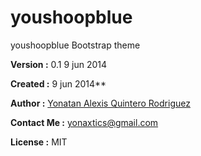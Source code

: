 youshoopblue
============

youshoopblue Bootstrap theme 



**Version :** 0.1 9 jun 2014

**Created :** 9 jun 2014**

**Author :** [Yonatan Alexis Quintero Rodriguez](http://yonaxtics.hol.es/app-youshoop/php/)

**Contact Me :** yonaxtics@gmail.com

**License  :** MIT

